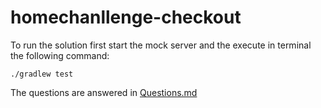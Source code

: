 # homechanllenge-checkout

To run the solution first start the mock server and the execute in terminal the following command:

```./gradlew test```

The questions are answered in [Questions.md](https://github.com/yuridev/homechanllenge-checkout/blob/main/Questions.md)

